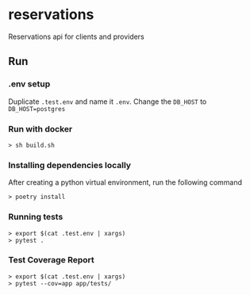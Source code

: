 # reservations
Reservations api for clients and providers

## Run

### .env setup
Duplicate `.test.env` and name it `.env`. Change the `DB_HOST` to `DB_HOST=postgres`

### Run with docker
```commandline
> sh build.sh
```

### Installing dependencies locally
After creating a python virtual environment, run the following command
```commandline
> poetry install
```

### Running tests
```commandline
> export $(cat .test.env | xargs)
> pytest .
```

### Test Coverage Report
```commandline
> export $(cat .test.env | xargs)
> pytest --cov=app app/tests/
```
